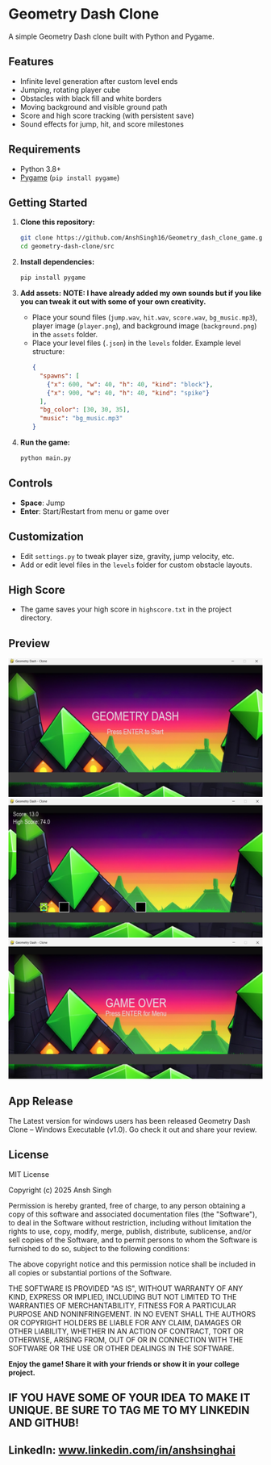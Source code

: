 # Geometry Dash Clone

A simple Geometry Dash clone built with Python and Pygame.

## Features

- Infinite level generation after custom level ends
- Jumping, rotating player cube
- Obstacles with black fill and white borders
- Moving background and visible ground path
- Score and high score tracking (with persistent save)
- Sound effects for jump, hit, and score milestones

## Requirements

- Python 3.8+
- [Pygame](https://www.pygame.org/) (`pip install pygame`)

## Getting Started

1. **Clone this repository:**
    ```sh
    git clone https://github.com/AnshSingh16/Geometry_dash_clone_game.git
    cd geometry-dash-clone/src
    ```

2. **Install dependencies:**
    ```sh
    pip install pygame
    ```

3. **Add assets:**
 **NOTE: I have already added my own sounds but if you like you can tweak it out with some of your own creativity.**
    - Place your sound files (`jump.wav`, `hit.wav`, `score.wav`, `bg_music.mp3`), player image (`player.png`), and background image (`background.png`) in the `assets` folder.
    - Place your level files (`.json`) in the `levels` folder. Example level structure:
      ```json
      {
        "spawns": [
          {"x": 600, "w": 40, "h": 40, "kind": "block"},
          {"x": 900, "w": 40, "h": 40, "kind": "spike"}
        ],
        "bg_color": [30, 30, 35],
        "music": "bg_music.mp3"
      }
      ```

4. **Run the game:**
    ```sh
    python main.py
    ```

## Controls

- **Space**: Jump
- **Enter**: Start/Restart from menu or game over

## Customization

- Edit `settings.py` to tweak player size, gravity, jump velocity, etc.
- Add or edit level files in the `levels` folder for custom obstacle layouts.

## High Score

- The game saves your high score in `highscore.txt` in the project directory.

## Preview
 
 ![MENU](Screenshots/menu.png)
 ![Game_Screen](Screenshots/main_screen.png)
 ![Gameover](Screenshots/game_over.png)

 ## App Release
  The Latest version for windows users has been released Geometry Dash Clone – Windows Executable (v1.0). Go check it out and share your review.


## License

MIT License

Copyright (c) 2025 Ansh Singh

Permission is hereby granted, free of charge, to any person obtaining a copy
of this software and associated documentation files (the "Software"), to deal
in the Software without restriction, including without limitation the rights
to use, copy, modify, merge, publish, distribute, sublicense, and/or sell
copies of the Software, and to permit persons to whom the Software is
furnished to do so, subject to the following conditions:

The above copyright notice and this permission notice shall be included in all
copies or substantial portions of the Software.

THE SOFTWARE IS PROVIDED "AS IS", WITHOUT WARRANTY OF ANY KIND, EXPRESS OR
IMPLIED, INCLUDING BUT NOT LIMITED TO THE WARRANTIES OF MERCHANTABILITY,
FITNESS FOR A PARTICULAR PURPOSE AND NONINFRINGEMENT. IN NO EVENT SHALL THE
AUTHORS OR COPYRIGHT HOLDERS BE LIABLE FOR ANY CLAIM, DAMAGES OR OTHER
LIABILITY, WHETHER IN AN ACTION OF CONTRACT, TORT OR OTHERWISE, ARISING FROM,
OUT OF OR IN CONNECTION WITH THE SOFTWARE OR THE USE OR OTHER DEALINGS IN THE
SOFTWARE.

**Enjoy the game! Share it with your friends or show it in your college project.**

## IF YOU HAVE SOME OF YOUR IDEA TO MAKE IT UNIQUE. BE SURE TO TAG ME TO MY LINKEDIN AND GITHUB!
## LinkedIn: www.linkedin.com/in/anshsinghai  
